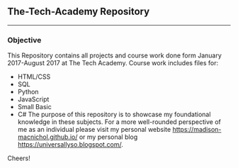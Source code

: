 ## The-Tech-Academy Repository
***
### Objective

This Repository contains all projects and course work done form January 2017-August 2017 at The Tech Academy. Course work includes files for:
- HTML/CSS
- SQL
- Python
- JavaScript
- Small Basic
- C#
The purpose of this repository is to showcase my foundational knowledge in these subjects. For a more well-rounded perspective of me as an individual please visit my personal website https://madison-macnichol.github.io/ or my personal blog https://universallyso.blogspot.com/.

Cheers!


